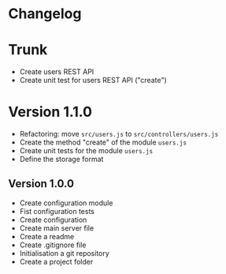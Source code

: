 # Changelog

# Trunk

* Create users REST API
* Create unit test for users REST API ("create")

# Version 1.1.0

* Refactoring: move `src/users.js` to `src/controllers/users.js`
* Create the method "create" of the module `users.js`
* Create unit tests for the module `users.js`
* Define the storage format

## Version 1.0.0

* Create configuration module
* Fist configuration tests
* Create configuration
* Create main server file
* Create a readme
* Create .gitignore file
* Initialisation a git repository
* Create a project folder
